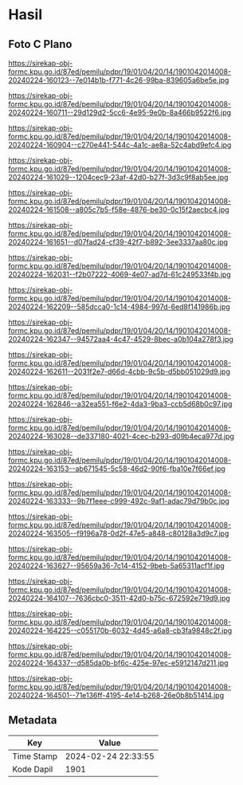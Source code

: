 # Hasil

## Foto C Plano

https://sirekap-obj-formc.kpu.go.id/87ed/pemilu/pdpr/19/01/04/20/14/1901042014008-20240224-160123--7e014b1b-f771-4c26-99ba-839605a6be5e.jpg

https://sirekap-obj-formc.kpu.go.id/87ed/pemilu/pdpr/19/01/04/20/14/1901042014008-20240224-160711--29d129d2-5cc6-4e95-9e0b-8a466b9522f6.jpg

https://sirekap-obj-formc.kpu.go.id/87ed/pemilu/pdpr/19/01/04/20/14/1901042014008-20240224-160904--c270e441-544c-4a1c-ae8a-52c4abd9efc4.jpg

https://sirekap-obj-formc.kpu.go.id/87ed/pemilu/pdpr/19/01/04/20/14/1901042014008-20240224-161029--1204cec9-23af-42d0-b27f-3d3c9f8ab5ee.jpg

https://sirekap-obj-formc.kpu.go.id/87ed/pemilu/pdpr/19/01/04/20/14/1901042014008-20240224-161508--a805c7b5-f58e-4876-be30-0c15f2aecbc4.jpg

https://sirekap-obj-formc.kpu.go.id/87ed/pemilu/pdpr/19/01/04/20/14/1901042014008-20240224-161651--d07fad24-cf39-42f7-b892-3ee3337aa80c.jpg

https://sirekap-obj-formc.kpu.go.id/87ed/pemilu/pdpr/19/01/04/20/14/1901042014008-20240224-162031--f2b07222-4069-4e07-ad7d-61c249533f4b.jpg

https://sirekap-obj-formc.kpu.go.id/87ed/pemilu/pdpr/19/01/04/20/14/1901042014008-20240224-162209--585dcca0-1c14-4984-997d-6ed8f141986b.jpg

https://sirekap-obj-formc.kpu.go.id/87ed/pemilu/pdpr/19/01/04/20/14/1901042014008-20240224-162347--94572aa4-4c47-4529-8bec-a0b104a278f3.jpg

https://sirekap-obj-formc.kpu.go.id/87ed/pemilu/pdpr/19/01/04/20/14/1901042014008-20240224-162611--2031f2e7-d66d-4cbb-9c5b-d5bb051029d9.jpg

https://sirekap-obj-formc.kpu.go.id/87ed/pemilu/pdpr/19/01/04/20/14/1901042014008-20240224-162846--a32ea551-f6e2-4da3-9ba3-ccb5d68b0c97.jpg

https://sirekap-obj-formc.kpu.go.id/87ed/pemilu/pdpr/19/01/04/20/14/1901042014008-20240224-163028--de337180-4021-4cec-b293-d09b4eca977d.jpg

https://sirekap-obj-formc.kpu.go.id/87ed/pemilu/pdpr/19/01/04/20/14/1901042014008-20240224-163153--ab671545-5c58-46d2-90f6-fba10e7f66ef.jpg

https://sirekap-obj-formc.kpu.go.id/87ed/pemilu/pdpr/19/01/04/20/14/1901042014008-20240224-163333--9b7f1eee-c999-492c-9af1-adac79d79b0c.jpg

https://sirekap-obj-formc.kpu.go.id/87ed/pemilu/pdpr/19/01/04/20/14/1901042014008-20240224-163505--f9196a78-0d2f-47e5-a848-c80128a3d9c7.jpg

https://sirekap-obj-formc.kpu.go.id/87ed/pemilu/pdpr/19/01/04/20/14/1901042014008-20240224-163627--95659a36-7c14-4152-9beb-5a65311acf1f.jpg

https://sirekap-obj-formc.kpu.go.id/87ed/pemilu/pdpr/19/01/04/20/14/1901042014008-20240224-164107--7636cbc0-3511-42d0-b75c-672592e719d9.jpg

https://sirekap-obj-formc.kpu.go.id/87ed/pemilu/pdpr/19/01/04/20/14/1901042014008-20240224-164225--c055170b-6032-4d45-a6a8-cb3fa9848c2f.jpg

https://sirekap-obj-formc.kpu.go.id/87ed/pemilu/pdpr/19/01/04/20/14/1901042014008-20240224-164337--d585da0b-bf6c-425e-97ec-e5912147d211.jpg

https://sirekap-obj-formc.kpu.go.id/87ed/pemilu/pdpr/19/01/04/20/14/1901042014008-20240224-164501--71e136ff-4195-4e14-b268-26e0b8b51414.jpg


## Metadata

| Key        | Value               |
| ---------- | ------------------- |
| Time Stamp | 2024-02-24 22:33:55 |
| Kode Dapil | 1901                |



